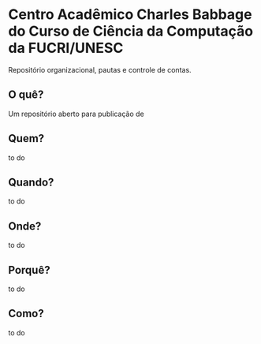 # Centro Acadêmico Charles Babbage do Curso de Ciência da Computação da FUCRI/UNESC
Repositório organizacional, pautas e controle de contas.

## O quê?
Um repositório aberto para publicação de

## Quem?
to do

## Quando?
to do
## Onde?
to do
## Porquê?
to do
## Como?
to do
